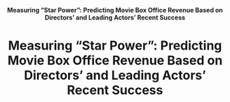<p align="center">
  <b>Measuring “Star Power”: Predicting Movie Box Office Revenue Based on Directors’ and Leading Actors’ Recent Success</b>
</p>

<h1 align="center">Measuring “Star Power”: Predicting Movie Box Office Revenue Based on Directors’ and Leading Actors’ Recent Success</h1>
